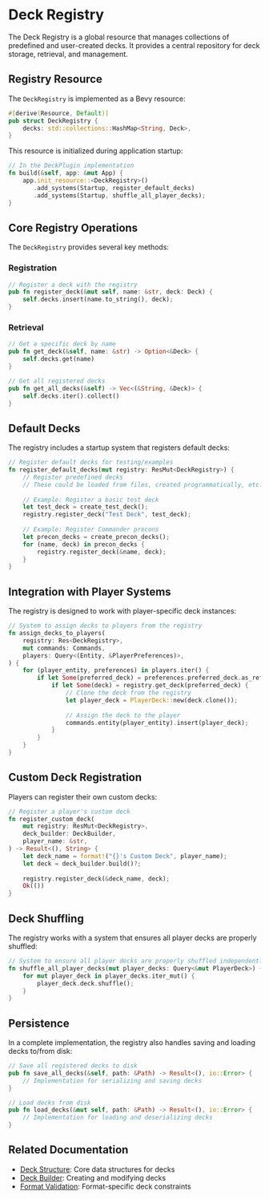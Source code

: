 # Deck Registry

The Deck Registry is a global resource that manages collections of predefined and user-created decks. It provides a central repository for deck storage, retrieval, and management.

## Registry Resource

The `DeckRegistry` is implemented as a Bevy resource:

```rust
#[derive(Resource, Default)]
pub struct DeckRegistry {
    decks: std::collections::HashMap<String, Deck>,
}
```

This resource is initialized during application startup:

```rust
// In the DeckPlugin implementation
fn build(&self, app: &mut App) {
    app.init_resource::<DeckRegistry>()
       .add_systems(Startup, register_default_decks)
       .add_systems(Startup, shuffle_all_player_decks);
}
```

## Core Registry Operations

The `DeckRegistry` provides several key methods:

### Registration

```rust
// Register a deck with the registry
pub fn register_deck(&mut self, name: &str, deck: Deck) {
    self.decks.insert(name.to_string(), deck);
}
```

### Retrieval

```rust
// Get a specific deck by name
pub fn get_deck(&self, name: &str) -> Option<&Deck> {
    self.decks.get(name)
}

// Get all registered decks
pub fn get_all_decks(&self) -> Vec<(&String, &Deck)> {
    self.decks.iter().collect()
}
```

## Default Decks

The registry includes a startup system that registers default decks:

```rust
// Register default decks for testing/examples
fn register_default_decks(mut registry: ResMut<DeckRegistry>) {
    // Register predefined decks
    // These could be loaded from files, created programmatically, etc.
    
    // Example: Register a basic test deck
    let test_deck = create_test_deck();
    registry.register_deck("Test Deck", test_deck);
    
    // Example: Register Commander precons
    let precon_decks = create_precon_decks();
    for (name, deck) in precon_decks {
        registry.register_deck(&name, deck);
    }
}
```

## Integration with Player Systems

The registry is designed to work with player-specific deck instances:

```rust
// System to assign decks to players from the registry
fn assign_decks_to_players(
    registry: Res<DeckRegistry>,
    mut commands: Commands,
    players: Query<(Entity, &PlayerPreferences)>,
) {
    for (player_entity, preferences) in players.iter() {
        if let Some(preferred_deck) = preferences.preferred_deck.as_ref() {
            if let Some(deck) = registry.get_deck(preferred_deck) {
                // Clone the deck from the registry
                let player_deck = PlayerDeck::new(deck.clone());
                
                // Assign the deck to the player
                commands.entity(player_entity).insert(player_deck);
            }
        }
    }
}
```

## Custom Deck Registration

Players can register their own custom decks:

```rust
// Register a player's custom deck
fn register_custom_deck(
    mut registry: ResMut<DeckRegistry>,
    deck_builder: DeckBuilder,
    player_name: &str,
) -> Result<(), String> {
    let deck_name = format!("{}'s Custom Deck", player_name);
    let deck = deck_builder.build()?;
    
    registry.register_deck(&deck_name, deck);
    Ok(())
}
```

## Deck Shuffling

The registry works with a system that ensures all player decks are properly shuffled:

```rust
// System to ensure all player decks are properly shuffled independently
fn shuffle_all_player_decks(mut player_decks: Query<&mut PlayerDeck>) {
    for mut player_deck in player_decks.iter_mut() {
        player_deck.deck.shuffle();
    }
}
```

## Persistence

In a complete implementation, the registry also handles saving and loading decks to/from disk:

```rust
// Save all registered decks to disk
pub fn save_all_decks(&self, path: &Path) -> Result<(), io::Error> {
    // Implementation for serializing and saving decks
}

// Load decks from disk
pub fn load_decks(&mut self, path: &Path) -> Result<(), io::Error> {
    // Implementation for loading and deserializing decks
}
```

## Related Documentation

- [Deck Structure](deck_structure.md): Core data structures for decks
- [Deck Builder](deck_builder.md): Creating and modifying decks
- [Format Validation](format_validation.md): Format-specific deck constraints 
